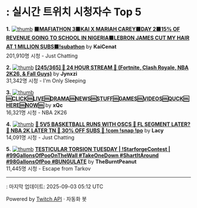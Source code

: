 # : 실시간 트위치 시청자수 Top 5

**1.** [![thumb](https://static-cdn.jtvnw.net/previews-ttv/live_user_kaicenat-320x180.jpg)](https://twitch.tv/KaiCenat)
**[🟧MAFIATHON 3🟧KAI X MARIAH CAREY🟧DAY 2🟧15% OF REVENUE GOING TO SCHOOL IN NIGERIA🟧LEBRON JAMES CUT MY HAIR AT 1 MILLION SUBS🟧!subathon](https://twitch.tv/KaiCenat)** by **KaiCenat**<br>201,910명 시청  - Just Chatting

**2.** [![thumb](https://static-cdn.jtvnw.net/previews-ttv/live_user_jynxzi-320x180.jpg)](https://twitch.tv/Jynxzi)
**[[245/365] 🚨 24 HOUR STREAM 🚨 (Fortnite, Clash Royale, NBA 2K26, & Fall Guys)](https://twitch.tv/Jynxzi)** by **Jynxzi**<br>31,342명 시청  - I'm Only Sleeping

**3.** [![thumb](https://static-cdn.jtvnw.net/previews-ttv/live_user_xqc-320x180.jpg)](https://twitch.tv/xQc)
**[🆒CLICK🆒LIVE🆒DRAMA🆒NEWS🆒STUFF🆒GAMES🆒VIDEOS🆒QUCK🆒HERE🆒NOW🆒](https://twitch.tv/xQc)** by **xQc**<br>16,321명 시청  - NBA 2K26

**4.** [![thumb](https://static-cdn.jtvnw.net/previews-ttv/live_user_lacy-320x180.jpg)](https://twitch.tv/Lacy)
**[🏀 5V5 BASKETBALL RUNS WITH OSCS 🏀 FL SEGMENT LATER? 🏀 NBA 2K LATER TN 🏀 30% OFF SUBS 🏀 !com !snap !po](https://twitch.tv/Lacy)** by **Lacy**<br>14,091명 시청  - Just Chatting

**5.** [![thumb](https://static-cdn.jtvnw.net/previews-ttv/live_user_theburntpeanut-320x180.jpg)](https://twitch.tv/TheBurntPeanut)
**[TESTICULAR TORSION TUESDAY | !StarforgeContest | #99GallonsOfPooOnTheWall #TakeOneDown #ShartItAround #98GallonsOfPoo #BUNGULATE](https://twitch.tv/TheBurntPeanut)** by **TheBurntPeanut**<br>11,445명 시청  - Escape from Tarkov


---
: 마지막 업데이트: 2025-09-03 05:12 UTC

Powered by [Twitch API](https://dev.twitch.tv/docs/api/reference) · 자동화 봇